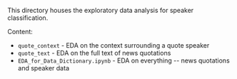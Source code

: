 This directory houses the exploratory data analysis for speaker classification.

Content:
* `quote_context` - EDA on the context surrounding a quote speaker
* `quote_text` - EDA on the full text of news quotations
* `EDA_for_Data_Dictionary.ipynb` - EDA on everything -- news quotations and speaker data
